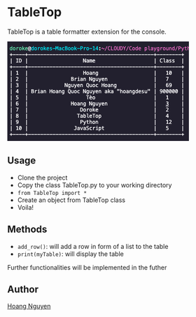 # TableTop

TableTop is a table formatter extension for the console.

![TableTop](./assets/TableTop_demo.png)

## Usage

* Clone the project
* Copy the class TableTop.py to your working directory
* <code>from TableTop import *</code>
* Create an object from TableTop class
* Voila!

## Methods

* <code>add_row()</code>: will add a row in form of a list to the table
* <code>print(myTable)</code>: will display the table

Further functionalities will be implemented in the futher

## Author
[Hoang Nguyen](https://www.facebook.com/Hoangdayo/)
